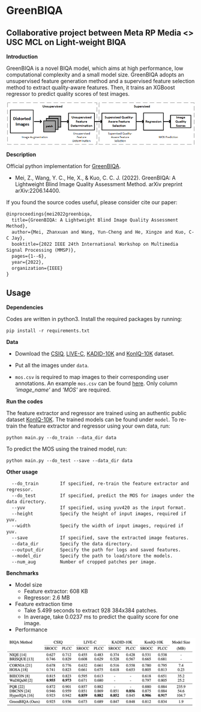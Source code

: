 # GreenBIQA

## Collaborative project between Meta RP Media <> USC MCL on Light-weight BIQA

**Introduction**

GreenBIQA is a novel BIQA model, which aims at high performance, low computational complexity and a small model size. GreenBIQA adopts an unsupervised feature generation method and a supervised feature selection method to extract quality-aware features. Then, it trains an XGBoost regressor to predict quality scores of test images.

![image](./figures/GreenIQA-pipeline.png)

**Description**

Official python implementation for [GreenBIQA](https://arxiv.org/abs/2206.14400).

- Mei, Z., Wang, Y. C., He, X., & Kuo, C. C. J. (2022). GreenBIQA: A Lightweight Blind Image Quality Assessment Method. arXiv preprint arXiv:2206.14400.

If you found the source codes useful, please consider cite our paper:

```
@inproceedings{mei2022greenbiqa,
  title={GreenBIQA: A Lightweight Blind Image Quality Assessment Method},
  author={Mei, Zhanxuan and Wang, Yun-Cheng and He, Xingze and Kuo, C-C Jay},
  booktitle={2022 IEEE 24th International Workshop on Multimedia Signal Processing (MMSP)},
  pages={1--6},
  year={2022},
  organization={IEEE}
}
```


## Usage

**Dependencies**

Codes are written in python3. Install the required packages 
by running:

    pip install -r requirements.txt

**Data**

- Download the [CSIQ](https://qualinet.github.io/databases/image/categorical_image_quality_csiq_database/), [LIVE-C](https://live.ece.utexas.edu/research/ChallengeDB/index.html), [KADID-10K](http://database.mmsp-kn.de/kadid-10k-database.html) and [KonIQ-10K](http://database.mmsp-kn.de/koniq-10k-database.html) dataset.

- Put all the images under ``data``.

- ``mos.csv`` is required to map images to their corresponding 
  user annotations. An example ``mos.csv`` can be found 
  [here](data/test/mos.csv). Only column *'image_name'* and 
  *'MOS'* are required.

**Run the codes**

The feature extractor and regressor are trained using an
authentic public dataset 
[KonIQ-10K](http://database.mmsp-kn.de/koniq-10k-database.html).
The trained models can be found under ``model``.
To re-train the feature extractor and regressor using your 
own data, run:

    python main.py --do_train --data_dir data

To predict the MOS using the trained model, run:

    python main.py --do_test --save --data_dir data

**Other usage**

```
  --do_train        If specified, re-train the feature extractor and regressor.
  --do_test         If specified, predict the MOS for images under the data directory.
  --yuv             If specified, using yuv420 as the input format.
  --height          Specify the height of input images, required if yuv.
  --width           Specify the width of input images, required if yuv.
  --save            If specified, save the extracted image features.
  --data_dir        Specify the data directory.
  --output_dir      Specify the path for logs and saved features.
  --model_dir       Specify the path to load/store the models. 
  --num_aug         Number of cropped patches per image.
```

**Benchmarks**

- Model size
    - Feature extractor: 608 KB 
    - Regressor: 2.6 MB
- Feature extraction time
    - Take 5.499 seconds to extract 928 384x384 patches.
    - In average, take 0.0237 ms to predict the quality score for one image.
- Performance
    
![image](./figures/benchmark.png)
